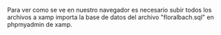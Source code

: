 Para ver como se ve en nuestro navegador es necesario subir todos los 
archivos a xamp importa la base de datos del archivo "floralbach.sql"
en phpmyadmin de xamp.
